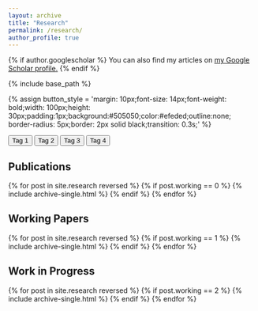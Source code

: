 ```yaml
---
layout: archive
title: "Research"
permalink: /research/
author_profile: true
---
```


{% if author.googlescholar %}
  You can also find my articles on <u><a href="{{author.googlescholar}}">my Google Scholar profile</a>.</u>
{% endif %}

{% include base_path %}

{% assign button_style = 'margin: 10px;font-size: 14px;font-weight: bold;width: 100px;height: 30px;padding:1px;background:#505050;color:#efeded;outline:none;
    border-radius: 5px;border: 2px solid black;transition: 0.3s;' %}
<div>
    <button id = "b_tag1" onclick="checked('tag1')" style="{{button_style}}" onmouseover="func_hover('b_tag1')" onmouseout= "func_out('tag1')">
	    <input type="checkbox" id="tag1" disabled="disabled" checked=checked style="display:none">Tag 1</button>
    <button id = "b_tag2" onclick="checked('tag2')" style="{{button_style}}" onmouseover="func_hover('b_tag2')" onmouseout= "func_out('tag2')">
	    <input type="checkbox" id="tag2" disabled="disabled" checked=checked style="display:none">Tag 2</button>
    <button id = "b_tag3" onclick="checked('tag3')" style="{{button_style}}" onmouseover="func_hover('b_tag3')" onmouseout= "func_out('tag3')">
	    <input type="checkbox" id="tag3" disabled="disabled" checked=checked style="display:none">Tag 3</button>
    <button id = "b_tag4" onclick="checked('tag4')" style="{{button_style}}" onmouseover="func_hover('b_tag4')" onmouseout= "func_out('tag4')">
	    <input type="checkbox" id="tag4" disabled="disabled" checked=checked style="display:none">Tag 4</button>
</div>
  <div><h2> Publications </h2></div>
{% for post in site.research reversed %}
  {% if post.working == 0 %}
    {% include archive-single.html %}
  {% endif %}
{% endfor %}


<div><h2> Working Papers </h2> </div>
{% for post in site.research reversed %}
  {% if post.working == 1 %}
    {% include archive-single.html %}
  {% endif %}
{% endfor %}
 
 
 <div><h2> Work in Progress </h2></div>
{% for post in site.research reversed %}
  {% if post.working == 2 %}
    {% include archive-single.html %}
  {% endif %}
{% endfor %}


<script> 
  
  function checked(tag){
         
          let chec = document.getElementById(tag);
	  let b_tag = 'b_'+tag;
	  let button_tag = document.getElementById(b_tag);
	  
          
  
          if (chec.checked == false){
              chec.checked = true; 
              toggle(tag,'block');
	      button_tag.style.border = "2px solid black";
	      button_tag.style.backgroundColor = "#505050";
              
          }
          else if (chec.checked == true) {
              chec.checked = false;
              toggle(tag,'none');
	      button_tag.style.border = "0px solid black";
	      button_tag.style.backgroundColor = "#878484";
              
          }
  }
  
  function toggle(className, displayState){
          
          var elements = document.getElementsByClassName(className);
          for (var i = 0; i < elements.length; i++){
               elements[i].style.display = displayState;
          }
  }
     
  function func_hover(tag){
    let elemento = document.getElementById(tag);
    elemento.style.backgroundColor = "#878484";
					      
    
    
  }
    
  function func_out(tag){
    alert("out");
    let b_tag = 'b_'+tag;
    let chec = document.getElementById(tag);
    let elemento = document.getElementById(b_tag);
    if (chec.checked == false){elemento.style.backgroundColor = "#505050";}	
    else {}
   
    
	}
 
            
</script>
